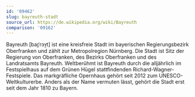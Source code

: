 ```yaml
---
id: '09462'
slug: bayreuth-stadt
source_url: https://de.wikipedia.org/wiki/Bayreuth
comparison: '09162'
---
```


Bayreuth [baɪ̯ˈrɔʏ̯t] ist eine kreisfreie Stadt im bayerischen Regierungsbezirk Oberfranken und zählt zur Metropolregion Nürnberg. Die Stadt ist Sitz der Regierung von Oberfranken, des Bezirks Oberfranken und des Landratsamts Bayreuth. Weltberühmt ist Bayreuth durch die alljährlich im Festspielhaus auf dem Grünen Hügel stattfindenden Richard-Wagner-Festspiele. Das markgräfliche Opernhaus gehört seit 2012 zum UNESCO-Weltkulturerbe. Anders als der Name vermuten lässt, gehört die Stadt erst seit dem Jahr 1810 zu Bayern.
